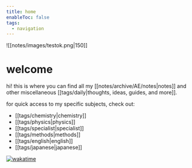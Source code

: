 ```yaml
---
title: home
enableToc: false
tags:
  - navigation
---
```

![[notes/images/testok.png|150]]

# welcome
hi! this is where you can find all my [[notes/archive/AE/notes|notes]] and other miscellaneous [[tags/daily|thoughts, ideas, guides, and more]].

for quick access to my specific subjects, check out:
- [[tags/chemistry|chemistry]]
- [[tags/physics|physics]]
- [[tags/specialist|specialist]]
- [[tags/methods|methods]]
- [[tags/english|english]]
- [[tags/japanese|japanese]]

[![wakatime](https://wakatime.com/badge/user/b65ff2bb-2c99-4a9e-ba58-6fa37f4d6a81/project/7659d733-2856-48c4-b99c-39cea2f9c356.svg)]()